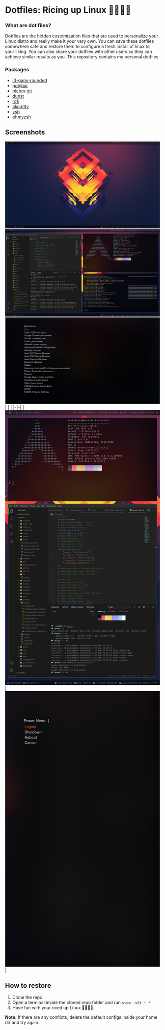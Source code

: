 # Dotfiles: Ricing up Linux 🐧🌾🍙🍚

### What are dot files?
Dotfiles are the hidden customization files that are used to personalize your Linux distro and really make it your very own. You can save these dotfiles somewhere safe and restore them to configure a fresh install of linux to your liking. You can also share your dotfiles with other users so they can achieve similar results as you. This repository contains my personal dotfiles.

### Packages

- [i3-gaps-rounded](https://aur.archlinux.org/packages/i3-gaps-rounded-git/)
- [polybar](https://aur.archlinux.org/packages/polybar/)
- [picom-git](https://aur.archlinux.org/packages/picom-git/)
- [dunst](https://aur.archlinux.org/packages/dunst-git/)
- [rofi](https://www.archlinux.org/packages/community/x86_64/rofi/)
- [alacritty](https://www.archlinux.org/packages/community/x86_64/alacritty/)
- [zsh](https://www.archlinux.org/packages/extra/x86_64/zsh/)
- [ohmyzsh](https://github.com/ohmyzsh/ohmyzsh)


## Screenshots

![](./screenshots/landscape_desktop.png)
![](./screenshots/landscape_vscode_terminal.png)
![](./screenshots/rofi_main.png)
| | |
|-|-|
| ![](./screenshots/portrait_vs_code_terminal.png) | ![](./screenshots/rofi_power.png) |


## How to restore

1. Clone the repo.
2. Open a terminal inside the cloned repo folder and run `stow -vSt ~ *`
3. Have fun with your riced up Linux 🐧🌾🍙🍚.

**Note:** If there are any conflicts, delete the default configs inside your home dir and try again.
